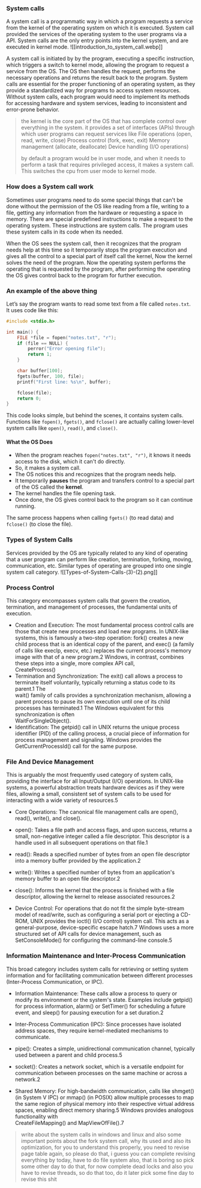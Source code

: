 ### System calls

A system call is a programmatic way in which a program requests a service from the kernel of the operating system on which it is executed. System call provided the services of the operating system to the user programs via a API. System calls are the only entry points into the kernel system, and are executed in kernel mode.
![[introduction_to_system_call.webp]]

A system call is initiated by  by the program, executing a specific instruction, which triggers a switch to kernel mode, allowing the program to request a service from the OS. The OS then handles the request, performs the necessary operations and returns the result back to the program. System calls are essential for the proper functioning of an operating system, as they provide a standardized way for programs to access system resources. Without system calls, each program would need to implement its methods for accessing hardware and system services, leading to inconsistent and error-prone behavior.
> the kernel is the core part of the OS that has complete control over everything in the system.
> it provides a set of interfaces (APIs) through which user programs can request services like 
> File operations (open, read, write, close)
> Process control (fork, exec, exit)
> Memory management (allocate, deallocate)
> Device handling (I/O operations)
> 
> by default a program would be in user mode, and when it needs to perform a task that requires privileged access, it makes a system call. This switches the cpu from user mode to kernel mode.

### How does a System call work

Sometimes user programs need to do some special things that can't be done without the permission of the OS like reading from a file, writing to a file, getting any information from the hardware or requesting a space in memory. There are special predefined instructions to make a request to the operating system. These instructions are system calls. The program uses these system calls in its code when its needed. 

When the OS sees the system call, then it recognizes that the program needs help at this time so it temporarily stops the program execution and gives all the control to a special part of itself call the kernel, Now the kernel solves the need of the program. Now the operating system performs the operating that is requested by the program, after performing the operating the OS gives control back to the program for further execution.

### An example of the above thing

Let’s say the program wants to read some text from a file called `notes.txt`. It uses code like this:

```c
#include <stdio.h>

int main() {
    FILE *file = fopen("notes.txt", "r");
    if (file == NULL) {
        perror("Error opening file");
        return 1;
    }

    char buffer[100];
    fgets(buffer, 100, file);
    printf("First line: %s\n", buffer);

    fclose(file);
    return 0;
}
```

This code looks simple, but behind the scenes, it contains system calls. Functions like `fopen()`, `fgets()`, and `fclose()` are actually calling lower-level system calls like `open()`, `read()`, and `close()`.

#### What the OS Does

- When the program reaches `fopen("notes.txt", "r")`, it knows it needs access to the disk, which it can't do directly.
- So, it makes a system call.
- The OS notices this and recognizes that the program needs help.
- It temporarily **pauses** the program and transfers control to a special part of the OS called the **kernel**.
- The kernel handles the file opening task.
- Once done, the OS gives control back to the program so it can continue running.

The same process happens when calling `fgets()` (to read data) and `fclose()` (to close the file).

### Types of System Calls

Services provided by the OS are typically related to any kind of operating that a user program can perform like creation, termination, forking, moving, communication, etc. Similar types of operating are grouped into one single system call category.
![[Types-of-System-Calls-(3)-(2).png]]

### Process Control

This category encompasses system calls that govern the creation, termination, and management of processes, the fundamental units of execution.

- Creation and Execution: The most fundamental process control calls are those that create new processes and load new programs. In UNIX-like systems, this is famously a two-step operation: fork() creates a new child process that is an identical copy of the parent, and exec() (a family of calls like execlp, execv, etc.) replaces the current process's memory image with that of a new program.2 Windows, in contrast, combines these steps into a single, more complex API call,  
    CreateProcess()
- Termination and Synchronization: The exit() call allows a process to terminate itself voluntarily, typically returning a status code to its parent.1 The  
    wait() family of calls provides a synchronization mechanism, allowing a parent process to pause its own execution until one of its child processes has terminated.1 The Windows equivalent for this synchronization is often  
    WaitForSingleObject().
- Identification: The getpid() call in UNIX returns the unique process identifier (PID) of the calling process, a crucial piece of information for process management and signaling. Windows provides the GetCurrentProcessId() call for the same purpose.


### File And Device Management

This is arguably the most frequently used category of system calls, providing the interface for all Input/Output (I/O) operations. In UNIX-like systems, a powerful abstraction treats hardware devices as if they were files, allowing a small, consistent set of system calls to be used for interacting with a wide variety of resources.5

- Core Operations: The canonical file management calls are open(), read(), write(), and close().
- open(): Takes a file path and access flags, and upon success, returns a small, non-negative integer called a file descriptor. This descriptor is a handle used in all subsequent operations on that file.1
- read(): Reads a specified number of bytes from an open file descriptor into a memory buffer provided by the application.2
- write(): Writes a specified number of bytes from an application's memory buffer to an open file descriptor.2
    
- close(): Informs the kernel that the process is finished with a file descriptor, allowing the kernel to release associated resources.2
    

- Device Control: For operations that do not fit the simple byte-stream model of read/write, such as configuring a serial port or ejecting a CD-ROM, UNIX provides the ioctl() (I/O control) system call. This acts as a general-purpose, device-specific escape hatch.7 Windows uses a more structured set of API calls for device management, such as  
    SetConsoleMode() for configuring the command-line console.5


### Information Maintenance and Inter-Process Communication

This broad category includes system calls for retrieving or setting system information and for facilitating communication between different processes (Inter-Process Communication, or IPC).

- Information Maintenance: These calls allow a process to query or modify its environment or the system's state. Examples include getpid() for process information, alarm() or SetTimer() for scheduling a future event, and sleep() for pausing execution for a set duration.2
    
- Inter-Process Communication (IPC): Since processes have isolated address spaces, they require kernel-mediated mechanisms to communicate.
    

- pipe(): Creates a simple, unidirectional communication channel, typically used between a parent and child process.5
    
- socket(): Creates a network socket, which is a versatile endpoint for communication between processes on the same machine or across a network.2
    
- Shared Memory: For high-bandwidth communication, calls like shmget() (in System V IPC) or mmap() (in POSIX) allow multiple processes to map the same region of physical memory into their respective virtual address spaces, enabling direct memory sharing.5 Windows provides analogous functionality with  
    CreateFileMapping() and MapViewOfFile().7

> write about the system calls in windows and linux
> and also some important points about the fork system call, why its used and also its optimization, for you to understand this properly, you need to revise page table again, so please do that, i guess you can complete revising everything by today, have to do file system also, that is boring so pick some other day to do that, for now complete dead locks
> and also you have to revise threads, so do that too, do it later pick some fine day to revise this shit



